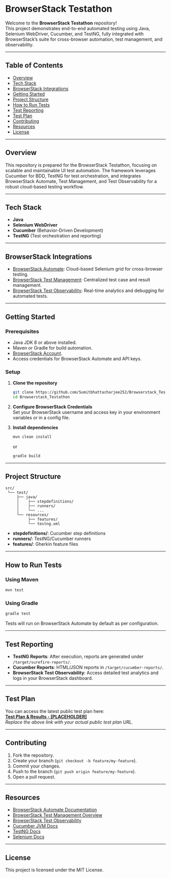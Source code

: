 # BrowserStack Testathon

Welcome to the **BrowserStack Testathon** repository!  
This project demonstrates end-to-end automated testing using Java, Selenium WebDriver, Cucumber, and TestNG, fully integrated with BrowserStack’s suite for cross-browser automation, test management, and observability.

---

## Table of Contents

- [Overview](#overview)
- [Tech Stack](#tech-stack)
- [BrowserStack Integrations](#browserstack-integrations)
- [Getting Started](#getting-started)
- [Project Structure](#project-structure)
- [How to Run Tests](#how-to-run-tests)
- [Test Reporting](#test-reporting)
- [Test Plan](#test-plan)
- [Contributing](#contributing)
- [Resources](#resources)
- [License](#license)

---

## Overview

This repository is prepared for the BrowserStack Testathon, focusing on scalable and maintainable UI test automation. The framework leverages Cucumber for BDD, TestNG for test orchestration, and integrates BrowserStack Automate, Test Management, and Test Observability for a robust cloud-based testing workflow.

---

## Tech Stack

- **Java**  
- **Selenium WebDriver**
- **Cucumber** (Behavior-Driven Development)
- **TestNG** (Test orchestration and reporting)

---

## BrowserStack Integrations

- [BrowserStack Automate](https://www.browserstack.com/docs/automate/): Cloud-based Selenium grid for cross-browser testing.
- [BrowserStack Test Management](https://www.browserstack.com/docs/test-management): Centralized test case and result management.
- [BrowserStack Test Observability](https://www.browserstack.com/docs/test-observability): Real-time analytics and debugging for automated tests.

---

## Getting Started

### Prerequisites

- Java JDK 8 or above installed.
- Maven or Gradle for build automation.
- [BrowserStack Account](https://www.browserstack.com/users/sign_up).
- Access credentials for BrowserStack Automate and API keys.

### Setup

1. **Clone the repository**
    ```sh
    git clone https://github.com/Sumitbhattacharjee252/Browserstack_Testathon.git
    cd Browserstack_Testathon
    ```

2. **Configure BrowserStack Credentials**  
   Set your BrowserStack username and access key in your environment variables or in a config file.

3. **Install dependencies**
    ```sh
    mvn clean install
    ```
    or
    ```sh
    gradle build
    ```

---

## Project Structure

```
src/
 └── test/
     ├── java/
     │    ├── stepdefinitions/
     │    ├── runners/
     │    └── ...
     └── resources/
          ├── features/
          └── testng.xml
```

- **stepdefinitions/**: Cucumber step definitions
- **runners/**: TestNG/Cucumber runners
- **features/**: Gherkin feature files

---

## How to Run Tests

### Using Maven

```sh
mvn test
```

### Using Gradle

```sh
gradle test
```

Tests will run on BrowserStack Automate by default as per configuration.

---

## Test Reporting

- **TestNG Reports**: After execution, reports are generated under `/target/surefire-reports/`.
- **Cucumber Reports**: HTML/JSON reports in `/target/cucumber-reports/`.
- **BrowserStack Test Observability**: Access detailed test analytics and logs in your BrowserStack dashboard.

---

## Test Plan

You can access the latest public test plan here:  
**[Test Plan & Results - [PLACEHOLDER]](PUBLIC_TEST_PLAN_URL_HERE)**  
_Replace the above link with your actual public test plan URL._

---

## Contributing

1. Fork the repository.
2. Create your branch (`git checkout -b feature/my-feature`).
3. Commit your changes.
4. Push to the branch (`git push origin feature/my-feature`).
5. Open a pull request.

---

## Resources

- [BrowserStack Automate Documentation](https://www.browserstack.com/docs/automate/)
- [BrowserStack Test Management Overview](https://www.browserstack.com/docs/test-management)
- [BrowserStack Test Observability](https://www.browserstack.com/docs/test-observability)
- [Cucumber JVM Docs](https://cucumber.io/docs/guides/10-minute-tutorial-java/)
- [TestNG Docs](https://testng.org/doc/)
- [Selenium Docs](https://www.selenium.dev/documentation/)

---

## License

This project is licensed under the MIT License.
